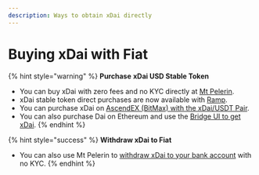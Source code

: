 ```yaml
---
description: Ways to obtain xDai directly
---
```


# Buying xDai with Fiat

{% hint style="warning" %}
**Purchase** **xDai USD Stable Token**

* You can buy xDai with zero fees and no KYC directly at [Mt Pelerin](https://www.mtpelerin.com/buy-xdai).
* xDai stable token direct purchases are now available with [Ramp](https://ramp.network/).
* You can purchase xDai on [AscendEX (BitMax) with the xDai/USDT Pair](https://ascendex.com/en/basic/cashtrade-spottrading/usdt/xdai).
* You can also purchase Dai on Ethereum and use the [Bridge UI to get xDai](../../bridges/converting-xdai-via-bridge/).
{% endhint %}

{% hint style="success" %}
**Withdraw xDai to Fiat**

* You can also use Mt Pelerin to [withdraw xDai to your bank account](https://www.mtpelerin.com/sell-xdai) with no KYC.
{% endhint %}

